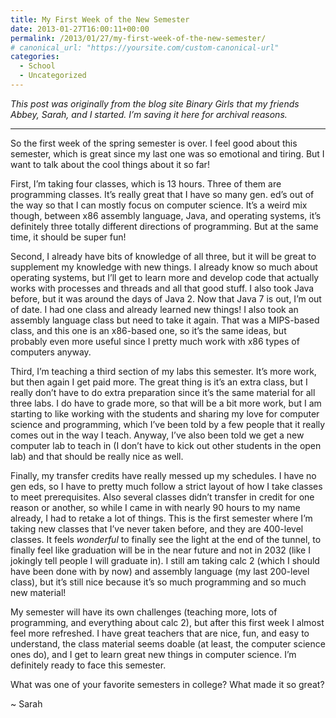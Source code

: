 ```yaml
---
title: My First Week of the New Semester
date: 2013-01-27T16:00:11+00:00
permalink: /2013/01/27/my-first-week-of-the-new-semester/
# canonical_url: "https://yoursite.com/custom-canonical-url"
categories:
  - School
  - Uncategorized
---
```

_This post was originally from the blog site Binary Girls that my friends Abbey, Sarah, and I started. I’m saving it here for archival reasons._

* * *

So the first week of the spring semester is over. I feel good about this semester, which is great since my last one was so emotional and tiring. But I want to talk about the cool things about it so far!<!--more-->

First, I&#8217;m taking four classes, which is 13 hours. Three of them are programming classes. It&#8217;s really great that I have so many gen. ed&#8217;s out of the way so that I can mostly focus on computer science. It&#8217;s a weird mix though, between x86 assembly language, Java, and operating systems, it&#8217;s definitely three totally different directions of programming. But at the same time, it should be super fun!

Second, I already have bits of knowledge of all three, but it will be great to supplement my knowledge with new things. I already know so much about operating systems, but I&#8217;ll get to learn more and develop code that actually works with processes and threads and all that good stuff. I also took Java before, but it was around the days of Java 2. Now that Java 7 is out, I&#8217;m out of date. I had one class and already learned new things! I also took an assembly language class but need to take it again. That was a MIPS-based class, and this one is an x86-based one, so it&#8217;s the same ideas, but probably even more useful since I pretty much work with x86 types of computers anyway.

Third, I&#8217;m teaching a third section of my labs this semester. It&#8217;s more work, but then again I get paid more. The great thing is it&#8217;s an extra class, but I really don&#8217;t have to do extra preparation since it&#8217;s the same material for all three labs. I do have to grade more, so that will be a bit more work, but I am starting to like working with the students and sharing my love for computer science and programming, which I&#8217;ve been told by a few people that it really comes out in the way I teach. Anyway, I&#8217;ve also been told we get a new computer lab to teach in (I don&#8217;t have to kick out other students in the open lab) and that should be really nice as well.

Finally, my transfer credits have really messed up my schedules. I have no gen eds, so I have to pretty much follow a strict layout of how I take classes to meet prerequisites. Also several classes didn&#8217;t transfer in credit for one reason or another, so while I came in with nearly 90 hours to my name already, I had to retake a lot of things. This is the first semester where I&#8217;m taking new classes that I&#8217;ve never taken before, and they are 400-level classes. It feels _wonderful_ to finally see the light at the end of the tunnel, to finally feel like graduation will be in the near future and not in 2032 (like I jokingly tell people I will graduate in). I still am taking calc 2 (which I should have been done with by now) and assembly language (my last 200-level class), but it&#8217;s still nice because it&#8217;s so much programming and so much new material!

My semester will have its own challenges (teaching more, lots of programming, and everything about calc 2), but after this first week I almost feel more refreshed. I have great teachers that are nice, fun, and easy to understand, the class material seems doable (at least, the computer science ones do), and I get to learn great new things in computer science. I&#8217;m definitely ready to face this semester.

What was one of your favorite semesters in college? What made it so great?

~ Sarah